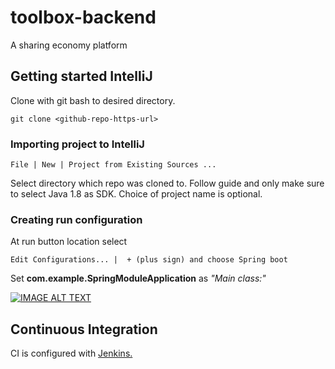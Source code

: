 # toolbox-backend
A sharing economy platform

## Getting started IntelliJ
Clone with git bash to desired directory.
    
    git clone <github-repo-https-url>

### Importing project to IntelliJ

    File | New | Project from Existing Sources ...
Select directory which repo was cloned to.
Follow guide and only make sure to select Java 1.8 as SDK.
Choice of project name is optional.

### Creating run configuration

At run button location select
    
    Edit Configurations... |  + (plus sign) and choose Spring boot
Set **com.example.SpringModuleApplication** as *"Main class:"*

[![IMAGE ALT TEXT](http://img.youtube.com/vi/3zMTBdWCFfM/0.jpg)](https://youtu.be/3zMTBdWCFfM "Getting started")

## Continuous Integration
CI is configured with [Jenkins.](http://81.224.130.14:8080/)
